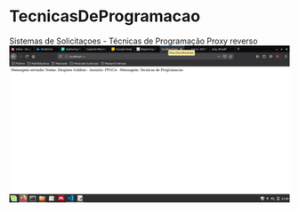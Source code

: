 # TecnicasDeProgramacao
Sistemas de Solicitaçoes - Técnicas de Programação
Proxy reverso
![solicitacoes-v2](https://github.com/dicogoldoni/TecnicasDeProgramacao/blob/master/images/proxy_reverso.png)
